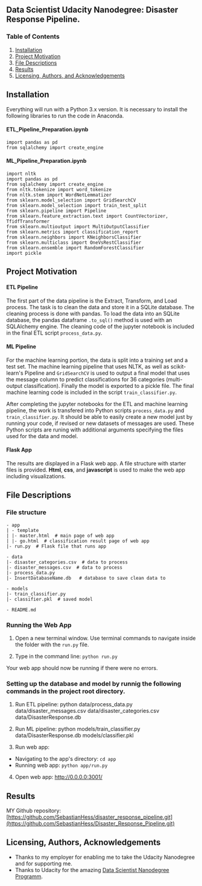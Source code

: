 ## Data Scientist Udacity Nanodegree: Disaster Response Pipeline.

### Table of Contents

1. [Installation](#installation)
2. [Project Motivation](#motivation)
3. [File Descriptions](#files)
4. [Results](#results)
5. [Licensing, Authors, and Acknowledgements](#licensing)


## Installation <a name="installation"></a>

Everything will run with a Python 3.x version.
It is necessary to install the following libraries to run the code in Anaconda. 

#### ETL_Pipeline_Preparation.ipynb
```
import pandas as pd
from sqlalchemy import create_engine
```

#### ML_Pipeline_Preparation.ipynb
```
import nltk
import pandas as pd
from sqlalchemy import create_engine
from nltk.tokenize import word_tokenize
from nltk.stem import WordNetLemmatizer
from sklearn.model_selection import GridSearchCV
from sklearn.model_selection import train_test_split
from sklearn.pipeline import Pipeline
from sklearn.feature_extraction.text import CountVectorizer, TfidfTransformer
from sklearn.multioutput import MultiOutputClassifier
from sklearn.metrics import classification_report
from sklearn.neighbors import KNeighborsClassifier
from sklearn.multiclass import OneVsRestClassifier
from sklearn.ensemble import RandomForestClassifier
import pickle
```

## Project Motivation<a name="motivation"></a>

#### ETL Pipeline

The first part of the data pipeline is the Extract, Transform, and Load process. The task is to clean the data and  store it in a SQLite database. The cleaning process is done with pandas. To load the data into an SQLite database, the pandas dataframe ```.to_sql()``` method is used with an SQLAlchemy engine. The cleaning code of the jupyter notebook is included in the final ETL script ```process_data.py```.

#### ML Pipeline

For the machine learning portion, the data is split into a training set and a test set. The machine learning pipeline that uses NLTK, as well as scikit-learn's Pipeline and ```GridSearchCV``` is used to output a final model that uses the message column to predict classifications for 36 categories (multi-output classification). Finally the model is exported to a pickle file. The final machine learning code is included in the script ```train_classifier.py```.

After completing the jupyter notebooks for the ETL and machine learning pipeline, the work is transfered into Python scripts ```process_data.py``` and ```train_classifier.py```. It should be able to easily create a new model just by running your code, if revised or new datasets of messages are used. These Python scripts are runing with additional arguments specifying the files used for the data and model.


#### Flask App

The results are displayed in a Flask web app. A file structure with starter files is provided. **Html**, **css**, and **javascript** is used to make the web app including visualizations. 


## File Descriptions <a name="files"></a>

### File structure
```
- app
| - template
| |- master.html  # main page of web app
| |- go.html  # classification result page of web app
|- run.py  # Flask file that runs app

- data
|- disaster_categories.csv  # data to process 
|- disaster_messages.csv  # data to process
|- process_data.py
|- InsertDatabaseName.db   # database to save clean data to

- models
|- train_classifier.py
|- classifier.pkl  # saved model 

- README.md
```

### Running the Web App

1. Open a new terminal window. Use terminal commands to navigate inside the folder with the ```run.py``` file.

2. Type in the command line: ```python run.py```

Your web app should now be running if there were no errors.

### Setting up the database and model by runnig the following commands in the project root directory.

1. Run ETL pipeline:
    python data/process_data.py data/disaster_messages.csv data/disaster_categories.csv data/DisasterResponse.db

2. Run ML pipeline:
    python models/train_classifier.py data/DisasterResponse.db models/classifier.pkl

3. Run web app:
* Navigating to the app's directory: ```cd app```
* Running web app: ```python app/run.py```

4. Open web app: http://0.0.0.0:3001/



## Results<a name="results"></a>

MY Github repository: [https://github.com/SebastianHess/disaster_response_pipeline.git](https://github.com/SebastianHess/Disaster_Response_Pipeline.git)



## Licensing, Authors, Acknowledgements<a name="licensing"></a>

* Thanks to my employer for enabling me to take the Udacity Nanodegree and for supporting me.
* Thanks to Udacity for the amazing [Data Scientist Nanodegree Programm](https://www.udacity.com/course/data-scientist-nanodegree--nd025).